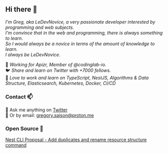 ## Hi there 👋

_I'm Greg, aka LeDevNovice, a very passionate developer interested by programming and web subjects.<br>
I'm convince that in the web and programming, there is always something to learn.<br>
So I would always be a novice in terms of the amount of knowledge to learn.<br>
I always be LeDevNovice._

👯 _Working for Apizr, Member of @codinglab-io.<br>_
🐦 _Share and learn on Twitter with +7000 fellows.<br>_
🔭 _Love to work and learn on TypeScript, NestJS, Algorithms & Data Structure, Elasticsearch, Kubernetes, Docker, CI/CD<br>_

### Contact 📫

💬 Ask me anything on <a href="https://x.com/ledevnovice">Twitter</a><br>
📨 Or by email: gregory.saison@proton.me

### Open Source 🚀
<a href="https://github.com/nestjs/nest-cli/issues/2636">Nest CLI Proposal - Add duplicates and rename resource structure command</a>
